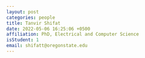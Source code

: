 ```yaml
---
layout: post
categories: people
title: Tanvir Shifat
date: 2022-05-06 16:25:06 +0500
affiliation: PhD, Electrical and Computer Science
isStudent: 1
email: shifatt@oregonstate.edu
---
```


